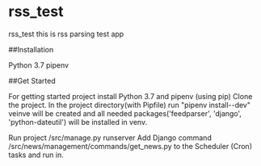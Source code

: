 # rss_test

rss_test this is rss parsing test app 

##Installation

Python 3.7
pipenv 

##Get Started

For getting started project install Python 3.7 and pipenv (using pip)
Clone the project. In the project directory(with Pipfile) run "pipenv install--dev" veinve will be created
and all needed packages('feedparser', 'django', 'python-dateutil') will be installed in venv.

Run project /src/manage.py runserver
Add Django command /src/news/management/commands/get_news.py to the Scheduler (Cron) tasks and run in.
